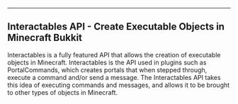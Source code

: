 ------------------------------------------------------------------
Interactables API - Create Executable Objects in Minecraft Bukkit
------------------------------------------------------------------

Interactables is a fully featured API that allows the creation of executable objects in Minecraft.
Interactables is the API used in plugins such as PortalCommands, which creates portals that when
stepped through, execute a command and/or send a message.  The Interactables API takes this idea of
executing commands and messages, and allows it to be brought to other types of objects in Minecraft.